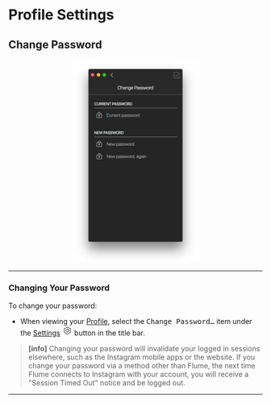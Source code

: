 # Profile Settings

## Change Password

<p style="text-align: center; margin-top: 1em;"><img src="/views/assets/profile-password.png" width="50%" height="50%" /></p>

------

### Changing Your Password

To change your password:

- When viewing your [Profile](/views/profile.md), select the <kbd>Change Password…</kbd> item under the [Settings](/views/profile/settings.md) <img src="/views/assets/settings.png" width="20" height="20" /> button in the title bar.

> **[info]**
> Changing your password will invalidate your logged in sessions elsewhere, such as the Instagram mobile apps or the website. If you change your password via a method other than Flume, the next time Flume connects to Instagram with your account, you will receive a "Session Timed Out" notice and be logged out.

------